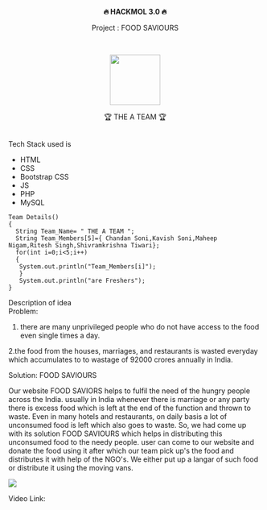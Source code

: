 <p align="center"><strong> 🔥 HACKMOL 3.0 🔥 </strong></p>
<p align="center">Project : FOOD SAVIOURS </p><br>
<p align="center"> <img height="100em" src="FOOD SAVIOURS BUT CLEANER/photos/Logo.png"></p>


<p align="center">🏆 THE A TEAM 🏆</p>
<br>Tech Stack used is<br> 

- HTML
- CSS
- Bootstrap CSS
- JS
- PHP
- MySQL

```
Team Details()
{
  String Team_Name= " THE A TEAM ";
  String Team_Members[5]={ Chandan Soni,Kavish Soni,Maheep Nigam,Ritesh Singh,Shivramkrishna Tiwari};
  for(int i=0;i<5;i++)
  {
   System.out.println("Team_Members[i]");
   }
   System.out.println("are Freshers");
}
```


Description of idea <br>
Problem: 

1. there are many unprivileged people who do not have access to the food even single times a day.

2.the food from the houses, marriages, and restaurants is wasted everyday which accumulates to to wastage of 92000 crores annually in India.

Solution: FOOD SAVIOURS

Our website FOOD SAVIORS helps to fulfil the need of the hungry people 
across the India. usually in India whenever there is marriage or any party
there is excess food which is left at the end of the function and thrown to
waste. Even in many hotels and restaurants, on daily basis a lot of unconsumed 
food is left which also goes to waste. So, we had come up with its solution
FOOD SAVIOURS which helps in distributing this unconsumed food to the needy people.
user can come to our website and donate the food using it after which our team pick
up's the food and distributes it with help of the NGO's. We either put up a langar of such
food or distribute it using the moving vans.


<img src="FOOD SAVIOURS BUT CLEANER/photos/how_we_work.png">



Video Link:
